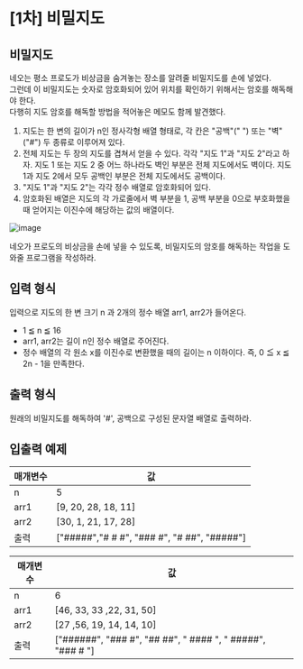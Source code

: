 # [1차] 비밀지도

## 비밀지도

네오는 평소 프로도가 비상금을 숨겨놓는 장소를 알려줄 비밀지도를 손에 넣었다.  
그런데 이 비밀지도는 숫자로 암호화되어 있어 위치를 확인하기 위해서는 암호를 해독해야 한다.  
다행히 지도 암호를 해독할 방법을 적어놓은 메모도 함께 발견했다.  

1. 지도는 한 변의 길이가 n인 정사각형 배열 형태로, 각 칸은 "공백"(" ") 또는 "벽"("#") 두 종류로 이루어져 있다.
2. 전체 지도는 두 장의 지도를 겹쳐서 얻을 수 있다. 각각 "지도 1"과 "지도 2"라고 하자. 지도 1 또는 지도 2 중 어느 하나라도 벽인 부분은 전체 지도에서도 벽이다. 지도 1과 지도 2에서 모두 공백인 부분은 전체 지도에서도 공백이다.
3. "지도 1"과 "지도 2"는 각각 정수 배열로 암호화되어 있다.
4. 암호화된 배열은 지도의 각 가로줄에서 벽 부분을 1, 공백 부분을 0으로 부호화했을 때 얻어지는 이진수에 해당하는 값의 배열이다.

![image](https://github.com/eunyooung/algorithm-study/assets/70963337/03c0e371-4549-4d85-898e-dbe47586877a)  

네오가 프로도의 비상금을 손에 넣을 수 있도록, 비밀지도의 암호를 해독하는 작업을 도와줄 프로그램을 작성하라.  


## 입력 형식

입력으로 지도의 한 변 크기 n 과 2개의 정수 배열 arr1, arr2가 들어온다.  

- 1 ≦ n ≦ 16
- arr1, arr2는 길이 n인 정수 배열로 주어진다.
- 정수 배열의 각 원소 x를 이진수로 변환했을 때의 길이는 n 이하이다. 즉, 0 ≦ x ≦ 2n - 1을 만족한다.  


## 출력 형식

원래의 비밀지도를 해독하여 '#', 공백으로 구성된 문자열 배열로 출력하라.  


## 입출력 예제

| 매개변수 | 값                                         |
|---------|--------------------------------------------|
| n       | 5                                          |
| arr1    | [9, 20, 28, 18, 11]                        |
| arr2    | [30, 1, 21, 17, 28]                        |
| 출력    | ["#####","# # #", "### #", "# ##", "#####"] |

| 매개변수 | 값                                                        |
|---------|-----------------------------------------------------------|
| n       | 6                                                         |
| arr1    | [46, 33, 33 ,22, 31, 50]                                  |
| arr2    | [27 ,56, 19, 14, 14, 10]                                  |
| 출력    | ["######", "### #", "## ##", " #### ", " #####", "### # "] |
